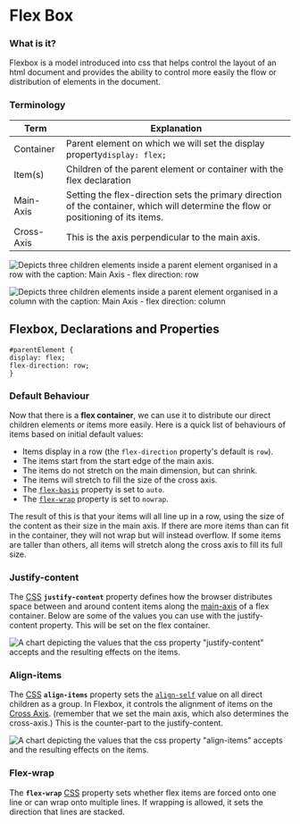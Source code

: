 # Flex Box
### What is it?

Flexbox is a model introduced into css that helps control the layout of an html document and provides the ability to control more easily the flow or distribution of elements in the document.

### Terminology

|Term| Explanation  |
|--|--|
| Container  | Parent element on which we will set the display property`display: flex;`  |
| Item(s)   | Children of the parent element or container with the flex declaration |
| Main-Axis  | Setting the flex-direction sets the primary direction of the container, which will determine the flow or positioning of its items.  |
| Cross-Axis  | This is the axis perpendicular to the main axis. |
 
 ![Depicts three children elements inside a parent element organised in a row with the caption: Main Axis - flex direction: row](https://developer.mozilla.org/en-US/docs/Web/CSS/CSS_Flexible_Box_Layout/Basic_Concepts_of_Flexbox/basics1.png)

![Depicts three children elements inside a parent element organised in a column with the caption: Main Axis - flex direction: column](https://developer.mozilla.org/en-US/docs/Web/CSS/CSS_Flexible_Box_Layout/Basic_Concepts_of_Flexbox/basics2.png)


## Flexbox, Declarations and Properties

    #parentElement {
    display: flex;
    flex-direction: row;
    }
###  Default Behaviour
Now that there is a **flex container**, we can use it to distribute our direct children elements or items more easily.  Here is a quick list of behaviours of items based on initial default values:
-   Items display in a row (the  `flex-direction`  property's default is  `row`).
-   The items start from the start edge of the main axis.
-   The items do not stretch on the main dimension, but can shrink.
-   The items will stretch to fill the size of the cross axis.
-   The  [`flex-basis`](https://developer.mozilla.org/en-US/docs/Web/CSS/flex-basis)  property is set to  `auto`.
-   The  [`flex-wrap`](https://developer.mozilla.org/en-US/docs/Web/CSS/flex-wrap)  property is set to  `nowrap`.

The result of this is that your items will all line up in a row, using the size of the content as their size in the main axis. If there are more items than can fit in the container, they will not wrap but will instead overflow. If some items are taller than others, all items will stretch along the cross axis to fill its full size.

### Justify-content
The [CSS](https://developer.mozilla.org/en-US/docs/Web/CSS)  **`justify-content`** property defines how the browser distributes space between and around content items along the [main-axis](https://developer.mozilla.org/en-US/docs/Glossary/Main_Axis) of a flex container.  Below are some of the values you can use with the justify-content property.  This will be set on the flex container.

![A chart depicting the values that the css property "justify-content" accepts and the resulting effects on the items.](http://www.w3.org/TR/css3-flexbox/images/flex-pack.svg)


### Align-items
The [CSS](https://developer.mozilla.org/en-US/docs/Web/CSS)  **`align-items`** property sets the [`align-self`](https://developer.mozilla.org/en-US/docs/Web/CSS/align-self) value on all direct children as a group. In Flexbox, it controls the alignment of items on the [Cross Axis](https://developer.mozilla.org/en-US/docs/Glossary/Cross_Axis).  (remember that we set the main axis, which also determines the cross-axis.)  This is the counter-part to the justify-content.
    
![A chart depicting the values that the css property "align-items" accepts and the resulting effects on the items.](https://css-tricks.com/wp-content/uploads/2019/10/flex-align.svg)

### Flex-wrap
The **`flex-wrap`**  [CSS](https://developer.mozilla.org/en-US/docs/Web/CSS) property sets whether flex items are forced onto one line or can wrap onto multiple lines. If wrapping is allowed, it sets the direction that lines are stacked.